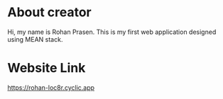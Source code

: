 # About creator
Hi, my name is Rohan Prasen. This is my first web application designed using MEAN stack.
# Website Link
https://rohan-loc8r.cyclic.app
